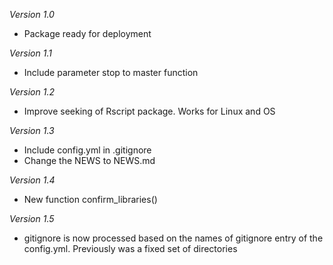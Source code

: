 *Version 1.0*

  - Package ready for deployment

*Version 1.1* 

  - Include parameter stop to master function

*Version 1.2*

  - Improve seeking of Rscript package. Works for Linux and OS
  
*Version 1.3*

  - Include config.yml in .gitignore
  - Change the NEWS to NEWS.md

*Version 1.4*

  - New function confirm_libraries()
  
*Version 1.5*

  - gitignore is now processed based on the names of gitignore entry of
  the config.yml. Previously was a fixed set of directories
  
